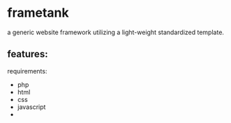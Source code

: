 frametank
=========
a generic website framework utilizing a light-weight standardized template.


features:
- 



requirements:
- php
- html
- css
- javascript
- 
